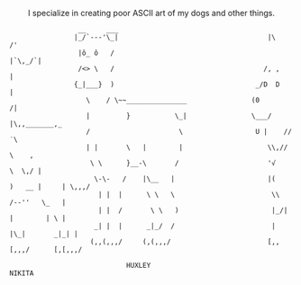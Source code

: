 <p align="center">
  I specialize in creating poor ASCII art of my dogs and other things. 
</p>


                     __     ___                                           
                    |_/`---'\_|                                     |\    /'                          
                     |ô_ ô   /                                      |`\,_/`|
                     /<> \   /                                     /, ,    |  
                    {_|___}  )                                   _/D  D    |
                       \    / \~~_______________                (0        /|    
                       |         }           \_|                \___/     |\,,_______,_
                       /                      \                  U |    //             ˙\
                       | |       \   |        |                     \\,//                 \    ,                
                        \ \      }__-\       /                      '√                  \  \,/ |
                         \-\-   /    |\__   |                       |(      )   __ |     | \,,,/ 
                          | |  |      \ \   \                        \\     /--''   \_   | 
                          | |  /       \ \   )                       |_/|  |        | \ |                  
                         _| |  |      _|_/  /                        |  |\_|       _|_| | 
                        (,,(,,,/     (,(,,,/                        [,,[,,,/      [,[,,,/

                                 HUXLEY                                      NIKITA           
                    

                   



<!--
**elizabethbarkett/elizabethbarkett** is a ✨ _special_ ✨ repository because its `README.md` (this file) appears on your GitHub profile.

Here are some ideas to get you started:

- 🔭 I’m currently working on ...
- 🌱 I’m currently learning ...
- 👯 I’m looking to collaborate on ...
- 🤔 I’m looking for help with ...
- 💬 Ask me about ...
- 📫 How to reach me: ...
- 😄 Pronouns: ...
- ⚡ Fun fact: ...
-->
